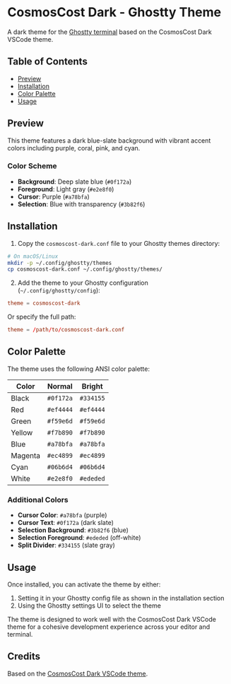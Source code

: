 # CosmosCost Dark - Ghostty Theme

A dark theme for the [Ghostty terminal](https://ghostty.org/) based on the CosmosCost Dark VSCode theme.

## Table of Contents

- [Preview](#preview)
- [Installation](#installation)
- [Color Palette](#color-palette)
- [Usage](#usage)

## Preview

This theme features a dark blue-slate background with vibrant accent colors including purple, coral, pink, and cyan.

### Color Scheme

- **Background**: Deep slate blue (`#0f172a`)
- **Foreground**: Light gray (`#e2e8f0`)
- **Cursor**: Purple (`#a78bfa`)
- **Selection**: Blue with transparency (`#3b82f6`)

## Installation

1. Copy the `cosmoscost-dark.conf` file to your Ghostty themes directory:

```bash
# On macOS/Linux
mkdir -p ~/.config/ghostty/themes
cp cosmoscost-dark.conf ~/.config/ghostty/themes/
```

2. Add the theme to your Ghostty configuration (`~/.config/ghostty/config`):

```conf
theme = cosmoscost-dark
```

Or specify the full path:

```conf
theme = /path/to/cosmoscost-dark.conf
```

## Color Palette

The theme uses the following ANSI color palette:

| Color          | Normal    | Bright    |
|----------------|-----------|-----------|
| Black          | `#0f172a` | `#334155` |
| Red            | `#ef4444` | `#ef4444` |
| Green          | `#f59e6d` | `#f59e6d` |
| Yellow         | `#f7b890` | `#f7b890` |
| Blue           | `#a78bfa` | `#a78bfa` |
| Magenta        | `#ec4899` | `#ec4899` |
| Cyan           | `#06b6d4` | `#06b6d4` |
| White          | `#e2e8f0` | `#ededed` |

### Additional Colors

- **Cursor Color**: `#a78bfa` (purple)
- **Cursor Text**: `#0f172a` (dark slate)
- **Selection Background**: `#3b82f6` (blue)
- **Selection Foreground**: `#ededed` (off-white)
- **Split Divider**: `#334155` (slate gray)

## Usage

Once installed, you can activate the theme by either:

1. Setting it in your Ghostty config file as shown in the installation section
2. Using the Ghostty settings UI to select the theme

The theme is designed to work well with the CosmosCost Dark VSCode theme for a cohesive development experience across your editor and terminal.

## Credits

Based on the [CosmosCost Dark VSCode theme](https://github.com/jandro/vscode-theme).
